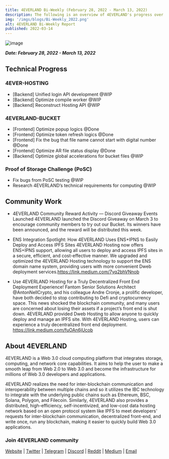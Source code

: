 ```yaml
---
title: 4EVERLAND Bi-Weekly (February 28, 2022 - March 13, 2022)
description: The following is an overview of 4EVERLAND's progress over the last two weeks. 
img: '/imgs/blogs/Bi-Weekly_2022.png'
alt: 4EVERLAND Bi-Weekly Report
published: 2022-03-14
---
```


![image](/imgs/blogs/Bi-Weekly_2022.png)

***Date: February 28, 2022 - March 13, 2022***

## Technical Progress

### 4EVER-HOSTING
- [Backend] Unified login API development @WIP
- [Backend] Optimize compile worker @WIP
- [Backend] Reconstruct Hosting API @WIP

### 4EVERLAND-BUCKET
- [Frontend] Optimize popup logics @Done
- [Frontend] Optimize token refresh logics @Done
- [Frontend] Fix the bug that file name cannot start with digital number @Done
- [Frontend] Optimize AR file status display @Done
- [Backend] Optimize global accelerations for bucket files @WIP

### Proof of Storage Challenge (PoSC)
- Fix bugs from PoSC testing @WIP
- Research 4EVERLAND’s technical requirements for computing @WIP

## Community Work

- 4EVERLAND Community Reward Activity — Discord Giveaway Events Launched
4EVERLAND launched the Discord Giveaway on March 3 to encourage community members to try out our Bucket. Its winners have been announced, and the reward will be distributed this week.

- ENS Integration Spotlight: How 4EVERLAND Uses ENS+IPNS to Easily Deploy and Access IPFS Sites
4EVERLAND Hosting now offers ENS+IPNS support, allowing all users to deploy and access IPFS sites in a secure, efficient, and cost-effective manner. We upgraded and optimized the 4EVERLAND Hosting technology to support the ENS domain name system, providing users with more convenient Dweb deployment services.https://link.medium.com/7yq2bhVNnob

- Use 4EVERLAND Hosting for a Truly Decentralized Front End Deployment Experience!
Fantom Senior Solutions Architect @AntonNellCrypto, and his colleague Andre Cronje, a prolific developer, have both decided to stop contributing to Defi and cryptocurrency space. This news shocked the blockchain community, and many users are concerned about losing their assets if a project’s front end is shut down. 4EVERLAND provided Dweb Hosting to allow anyone to quickly deploy and manage an IPFS site. With 4EVERLAND Hosting, users can experience a truly decentralized front end deployment. https://link.medium.com/fuOAn6jUcob

## About 4EVERLAND

4EVERLAND is a Web 3.0 cloud computing platform that integrates storage, computing, and network core capabilities. It aims to help the user to make a smooth leap from Web 2.0 to Web 3.0 and become the infrastructure for millions of Web 3.0 developers and applications.

4EVERLAND realizes the need for inter-blockchain communication and interoperability between multiple chains and so it utilizes the IBC technology to integrate with the underlying public chains such as Ethereum, BSC, Solana, Polygon, and Filecoin. Similarly, 4EVERLAND also provides a distributed, high-efficiency, self-incentivized, and low-cost data hosting network based on an open protocol system like IPFS to meet developers' requests for inter-blockchain communication, decentralized front-end, and write once, run any blockchain, making it easier to quickly build Web 3.0 applications.

### Join 4EVERLAND community
[Website](https://www.4everland.org/) | [Twitter](https://twitter.com/4everland_org) | [Telegram](https://t.me/org_4everland) | [Discord](https://discord.gg/Cun2VpsdjF) | [Reddit](https://www.reddit.com/r/4everland/) | [Medium](https://4everland.medium.com/) | [Email](mailto:contact@4everland.org) 
